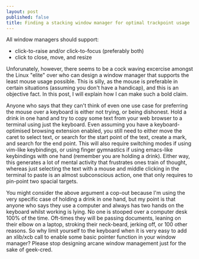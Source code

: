 ```yaml
---
layout: post
published: false
title: Finding a stacking window manager for optimal trackpoint usage
---
```


All window managers should support:

 - click-to-raise and/or click-to-focus (preferably both)
 - click to close, move, and resize
 
Unforunately, however, there seems to be a cock waving excercise amongst the Linux "elite" over who can design a window manager that supports the least mouse usage possible. This is silly, as the mouse is preferable in certain situations (assuming you don't have a handicap), and this is an objective fact. In this post, I will explain how I can make such a bold claim.  

Anyone who says that they can't think of even one use case for preferring the mouse over a keyboard is either not trying, or being dishonest. Hold a drink in one hand and try to copy some text from your web browser to a terminal using just the keyboard. Even assuming you have a keyboard-optimised browsing extension enabled, you still need to either move the caret to select text, or search for the start point of the text, create a mark, and search for the end point. This will also require switching modes if using vim-like keybindings, or using finger gymnastics if using emacs-like keybindings with one hand (remember you are holding a drink). Either way, this generates a lot of mental activity that frustrates ones train of thought, whereas just selecting the text with a mouse and middle clicking in the terminal to paste is an almost subconscious action, one that only requires to pin-point two spacial targets.

You might consider the above argument a cop-out because I'm using the very specific case of holding a drink in one hand, but my point is that anyone who says they use a computer and always has two hands on the keyboard whilst working is lying. No one is stooped over a computer desk 100% of the time. Oft-times they will be passing documents, leaning on their elbow on a laptop, stroking their neck-beard, jerking off, or 100 other reasons. So why limit yourself to the keyboard when it is very easy to add an xlib/xcb call to enable some basic pointer function in your window manager? Please stop designing arcane window management just for the sake of geek-cred.

